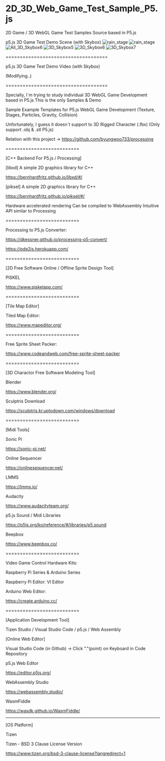 # 2D_3D_Web_Game_Test_Sample_P5.js
2D Game / 3D WebGL Game Test Samples Source based in P5.js 

p5.js 3D Game Test Demo Scene (with Skybox)
![rain_stage](https://user-images.githubusercontent.com/14072045/209255229-a329a506-c90f-4498-8c06-018f6c6335c7.png)
![rain_stage](https://user-images.githubusercontent.com/14072045/209255241-6524a595-96cf-4338-8913-d2641dc44f26.png)
![All_3D_Skybox6](https://user-images.githubusercontent.com/14072045/209256065-7283951a-c1f8-4bb5-a953-95129d016666.png)
![3D_Skybox5](https://user-images.githubusercontent.com/14072045/209256178-65878a5c-190d-455a-a95d-50b4b24f19ce.png)
![3D_Skybox6](https://user-images.githubusercontent.com/14072045/209256210-1dbc5ae8-175a-4130-a260-f6427b5c7712.png)
![3D_Skybox7](https://user-images.githubusercontent.com/14072045/209256241-43df1804-04fa-477e-bb76-a192e5defc3d.png)

====================================

p5.js 3D Game Test Demo Video (with Skybox)

(Modifying..)

====================================

Specially, I`m trying to study individual 3D WebGL Game Development based in P5.js
This is the only Samples & Demo

Sample Example Templates for P5.js WebGL Game Development 
(Texture, Stages, Particles, Gravity, Collision)

Unfortunately, I guess it doesn`t support to 3D Rigged Character (.fbx)
(Only support .obj & .stl P5.js)

Relation with this project -> https://github.com/byungwoo733/processing

==========================

[C++ Backend For P5.js / Processing]

[libxd] A simple 2D graphics library for C++

https://bernhardfritz.github.io/libxd/#/

[piksel] A simple 2D graphics library for C++

https://bernhardfritz.github.io/piksel/#/

Hardware accelerated rendering
Can be compiled to WebAssembly
Intuitive API similar to Processing

==========================

Processing to P5.js Converter:

https://dkessner.github.io/processing-p5-convert/

https://pde2js.herokuapp.com/

==========================

[2D Free Software Online / Offline Sprite Design Tool]

PISKEL

https://www.piskelapp.com/

==========================

[Tile Map Editor]

Tiled Map Editor:

https://www.mapeditor.org/

==========================

Free Sprite Sheet Packer:

https://www.codeandweb.com/free-sprite-sheet-packer

==========================

[3D Charactor Free Software Modeling Tool]

Blender

https://www.blender.org/

Sculptris Download

https://sculptris.kr.uptodown.com/windows/download

==========================

[Midi Tools]

Sonic Pi

https://sonic-pi.net/

Online Sequencer

https://onlinesequencer.net/

LMMS

https://lmms.io/

Audacity

https://www.audacityteam.org/

p5.js Sound / Midi Libraries

https://p5js.org/ko/reference/#/libraries/p5.sound

Beepbox 

https://www.beepbox.co/

==========================

Video Game Control Hardware Kits:

Raspberry Pi Series & Arduino Series

Raspberry Pi Editor: VI Editor

Arduino Web Editor:

https://create.arduino.cc/

==========================

[Application Development Tool]

Tizen Studio / Visual Studio Code / p5.js / Web Assembly

[Online Web Editor]

Visual Studio Code (in Github) -> Click "."(point) on Keyboard in Code Repository

p5.js Web Editor

https://editor.p5js.org/

WebAssembly Studio

https://webassembly.studio/

WasmFiddle

https://wasdk.github.io/WasmFiddle/

--------------------------

[OS Platform]

Tizen

Tizen - BSD 3 Clause License Version

https://www.tizen.org/bsd-3-clause-license?langredirect=1
